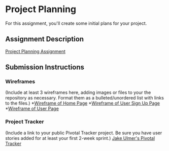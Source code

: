 # Project Planning
For this assignment, you'll create some initial plans for your project.

## Assignment Description
[Project Planning Assignment](https://education.launchcode.org/liftoff/assignments/planning/)

## Submission Instructions

### Wireframes

(Include at least 3 wireframes here, adding images or files to your the repository as necessary. Format them as a bulleted/unordered list with links to the files.)
*[Wireframe of Home Page](/Motivation-Home-Page.jpg)
*[Wireframe of User Sign Up Page](/Motivation-User-Sign-Up-Page.jpg)
*[Wireframe of User Page](/Motivation-User-Page.jpg)

### Project Tracker

(Include a link to your public Pivotal Tracker project. Be sure you have user stories added for at least your first 2-week sprint.)
[Jake Ulmer's Pivotal Tracker](https://www.pivotaltracker.com/n/projects/2153119)